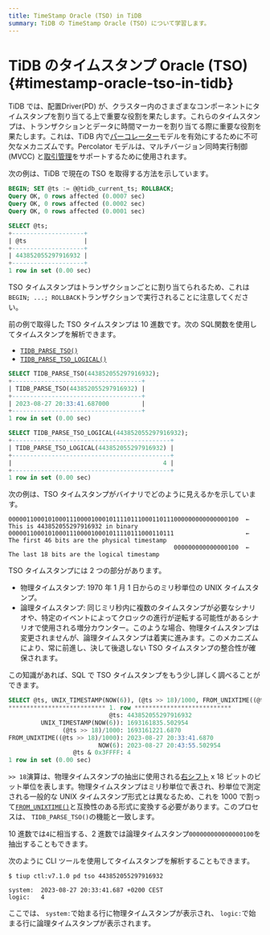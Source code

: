 ```yaml
---
title: TimeStamp Oracle (TSO) in TiDB
summary: TiDB の TimeStamp Oracle (TSO) について学習します。
---
```


# TiDB のタイムスタンプ Oracle (TSO) {#timestamp-oracle-tso-in-tidb}

TiDB では、配置Driver(PD) が、クラスター内のさまざまなコンポーネントにタイムスタンプを割り当てる上で重要な役割を果たします。これらのタイムスタンプは、トランザクションとデータに時間マーカーを割り当てる際に重要な役割を果たします。これは、TiDB 内で[パーコレーター](https://research.google.com/pubs/pub36726.html)モデルを有効にするために不可欠なメカニズムです。Percolator モデルは、マルチバージョン同時実行制御 (MVCC) と[取引管理](/transaction-overview.md)をサポートするために使用されます。

次の例は、TiDB で現在の TSO を取得する方法を示しています。

```sql
BEGIN; SET @ts := @@tidb_current_ts; ROLLBACK;
Query OK, 0 rows affected (0.0007 sec)
Query OK, 0 rows affected (0.0002 sec)
Query OK, 0 rows affected (0.0001 sec)

SELECT @ts;
+--------------------+
| @ts                |
+--------------------+
| 443852055297916932 |
+--------------------+
1 row in set (0.00 sec)
```

TSO タイムスタンプはトランザクションごとに割り当てられるため、これは`BEGIN; ...; ROLLBACK`トランザクションで実行されることに注意してください。

前の例で取得した TSO タイムスタンプは 10 進数です。次の SQL関数を使用してタイムスタンプを解析できます。

-   [`TIDB_PARSE_TSO()`](/functions-and-operators/tidb-functions.md#tidb_parse_tso)
-   [`TIDB_PARSE_TSO_LOGICAL()`](/functions-and-operators/tidb-functions.md)

```sql
SELECT TIDB_PARSE_TSO(443852055297916932);
+------------------------------------+
| TIDB_PARSE_TSO(443852055297916932) |
+------------------------------------+
| 2023-08-27 20:33:41.687000         |
+------------------------------------+
1 row in set (0.00 sec)
```

```sql
SELECT TIDB_PARSE_TSO_LOGICAL(443852055297916932);
+--------------------------------------------+
| TIDB_PARSE_TSO_LOGICAL(443852055297916932) |
+--------------------------------------------+
|                                          4 |
+--------------------------------------------+
1 row in set (0.00 sec)
```

次の例は、TSO タイムスタンプがバイナリでどのように見えるかを示しています。

```shell
0000011000101000111000010001011110111000110111000000000000000100  ← This is 443852055297916932 in binary
0000011000101000111000010001011110111000110111                    ← The first 46 bits are the physical timestamp
                                              000000000000000100  ← The last 18 bits are the logical timestamp
```

TSO タイムスタンプには 2 つの部分があります。

-   物理タイムスタンプ: 1970 年 1 月 1 日からのミリ秒単位の UNIX タイムスタンプ。
-   論理タイムスタンプ: 同じミリ秒内に複数のタイムスタンプが必要なシナリオや、特定のイベントによってクロックの進行が逆転する可能性があるシナリオで使用される増分カウンター。このような場合、物理タイムスタンプは変更されませんが、論理タイムスタンプは着実に進みます。このメカニズムにより、常に前進し、決して後退しない TSO タイムスタンプの整合性が確保されます。

この知識があれば、SQL で TSO タイムスタンプをもう少し詳しく調べることができます。

```sql
SELECT @ts, UNIX_TIMESTAMP(NOW(6)), (@ts >> 18)/1000, FROM_UNIXTIME((@ts >> 18)/1000), NOW(6), @ts & 0x3FFFF\G
*************************** 1. row ***************************
                            @ts: 443852055297916932
         UNIX_TIMESTAMP(NOW(6)): 1693161835.502954
               (@ts >> 18)/1000: 1693161221.6870
FROM_UNIXTIME((@ts >> 18)/1000): 2023-08-27 20:33:41.6870
                         NOW(6): 2023-08-27 20:43:55.502954
                  @ts & 0x3FFFF: 4
1 row in set (0.00 sec)
```

`>> 18`演算は、物理タイムスタンプの抽出に使用される[右シフト](/functions-and-operators/bit-functions-and-operators.md) x 18 ビットのビット単位を表します。物理タイムスタンプはミリ秒単位で表され、秒単位で測定される一般的な UNIX タイムスタンプ形式とは異なるため、これを 1000 で割って[`FROM_UNIXTIME()`](/functions-and-operators/date-and-time-functions.md)と互換性のある形式に変換する必要があります。このプロセスは、 `TIDB_PARSE_TSO()`の機能と一致します。

10 進数では`4`に相当する、2 進数では論理タイムスタンプ`000000000000000100`を抽出することもできます。

次のように CLI ツールを使用してタイムスタンプを解析することもできます。

```shell
$ tiup ctl:v7.1.0 pd tso 443852055297916932
```

    system:  2023-08-27 20:33:41.687 +0200 CEST
    logic:   4

ここでは、 `system:`で始まる行に物理タイムスタンプが表示され、 `logic:`で始まる行に論理タイムスタンプが表示されます。
